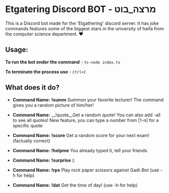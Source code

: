 # Etgatering Discord BOT - מרצה_בוט

This is a Discord bot made for the 'Etgathering' discord server.
It has joke commands features some of the biggest stars in the university of haifa from the computer science department.
❤

## Usage:

**To run the bot ender the command** - `ts-node index.ts`

**To terminate the process use** - `Ctrl+C`

## What does it do?

* **Command Name:** __!summ__ Summon your favorite lecturer! The command gives you a random picture of him/her!

* **Command Name:** __!quote__Get a random quote!
You can also add -all to see all quotes! 
New feature, you can type a number from [1-n] for a specific quote

* **Command Name:** __!score__ Get a random score for your next exam! (factually correct)

* **Command Name:** __!helpme__ You already typed it, tell your friends

* **Command Name:** __!surprise__ (:

* **Command Name:** __!rps__ Play rock paper scissors against Gadi-Bot (use -h for help)

* **Command Name:** __!dat__ Get the time of day! (use -h for help)




